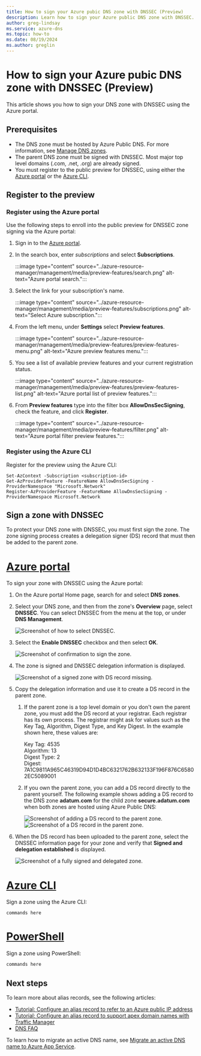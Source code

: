 ```yaml
---
title: How to sign your Azure pubic DNS zone with DNSSEC (Preview)
description: Learn how to sign your Azure public DNS zone with DNSSEC. 
author: greg-lindsay
ms.service: azure-dns
ms.topic: how-to
ms.date: 08/19/2024
ms.author: greglin
---
```


# How to sign your Azure pubic DNS zone with DNSSEC (Preview)

This article shows you how to sign your DNS zone with DNSSEC using the Azure portal.

## Prerequisites

* The DNS zone must be hosted by Azure Public DNS. For more information, see [Manage DNS zones](/azure/dns/dns-operations-dnszones-portal).
* The parent DNS zone must be signed with DNSSEC. Most major top level domains (.com, .net, .org) are already signed.
* You must register to the public preview for DNSSEC, using either the [Azure portal](#register-using-the-azure-portal) or the [Azure CLI](#register-using-the-azure-cli). 

## Register to the preview

### Register using the Azure portal

Use the following steps to enroll into the public preview for DNSSEC zone signing via the Azure portal:

1. Sign in to the [Azure portal](https://portal.azure.com/).
2. In the search box, enter _subscriptions_ and select **Subscriptions**.

    :::image type="content" source="../azure-resource-manager/management/media/preview-features/search.png" alt-text="Azure portal search.":::

3. Select the link for your subscription's name.

    :::image type="content" source="../azure-resource-manager/management/media/preview-features/subscriptions.png" alt-text="Select Azure subscription.":::

4. From the left menu, under **Settings** select **Preview features**.

    :::image type="content" source="../azure-resource-manager/management/media/preview-features/preview-features-menu.png" alt-text="Azure preview features menu.":::

5. You see a list of available preview features and your current registration status.

    :::image type="content" source="../azure-resource-manager/management/media/preview-features/preview-features-list.png" alt-text="Azure portal list of preview features.":::

6. From **Preview features** type into the filter box **AllowDnsSecSigning**, check the feature, and click **Register**.

    :::image type="content" source="../azure-resource-manager/management/media/preview-features/filter.png" alt-text="Azure portal filter preview features.":::

### Register using the Azure CLI

Register for the preview using the Azure CLI:

```azurepowershell-interactive
Set-AzContext -Subscription <subscription-id>
Get-AzProviderFeature -FeatureName AllowDnsSecSigning -ProviderNamespace "Microsoft.Network"
Register-AzProviderFeature -FeatureName AllowDnsSecSigning -ProviderNamespace Microsoft.Network
```

## Sign a zone with DNSSEC

To protect your DNS zone with DNSSEC, you must first sign the zone. The zone signing process creates a delegation signer (DS) record that must then be added to the parent zone.

# [Azure portal](#tab/sign-portal)

To sign your zone with DNSSEC using the Azure portal:

1. On the Azure portal Home page, search for and select **DNS zones**.
2. Select your DNS zone, and then from the zone's **Overview** page, select **DNSSEC**. You can select DNSSEC from the menu at the top, or under **DNS Management**.

    ![Screenshot of how to select DNSSEC.](media/dnssec-how-to/select-dnssec.png)

3. Select the **Enable DNSSEC** checkbox and then select **OK**.

    ![Screenshot of confirmation to sign the zone.](media/dnssec-how-to/confirm-dnssec.png)

4. The zone is signed and DNSSEC delegation information is displayed. 

    ![Screenshot of a signed zone with DS record missing.](media/dnssec-how-to/ds-missing.png)

5. Copy the delegation information and use it to create a DS record in the parent zone. 

    1. If the parent zone is a top level domain or you don't own the parent zone, you must add the DS record at your registrar. Each registrar has its own process. The registrar might ask for values such as the Key Tag, Algorithm, Digest Type, and Key Digest. In the example shown here, these values are:

        Key Tag: 4535<br>
        Algorithm: 13<br>
        Digest Type: 2<br>
        Digest: 7A1C9811A965C46319D94D1D4BC6321762B632133F196F876C65802EC5089001

    2. If you own the parent zone, you can add a DS record directly to the parent yourself. The following example shows adding a DS record to the DNS zone **adatum.com** for the child zone **secure.adatum.com** when both zones are hosted using Azure Public DNS:

        ![Screenshot of adding a DS record to the parent zone.](media/dnssec-how-to/ds-add.png)
        ![Screenshot of a DS record in the parent zone.](media/dnssec-how-to/ds-added.png)

6. When the DS record has been uploaded to the parent zone, select the DNSSEC information page for your zone and verify that **Signed and delegation established** is displayed.

    ![Screenshot of a fully signed and delegated zone.](media/dnssec-how-to/delegated.png)

# [Azure CLI](#tab/sign-cli)

Sign a zone using the Azure CLI:

```azurepowershell-interactive
commands here
```

# [PowerShell](#tab/sign-powershell)

Sign a zone using PowerShell:

```PowerShell
commands here
```

## Next steps

To learn more about alias records, see the following articles:

- [Tutorial: Configure an alias record to refer to an Azure public IP address](tutorial-alias-pip.md)
- [Tutorial: Configure an alias record to support apex domain names with Traffic Manager](tutorial-alias-tm.md)
- [DNS FAQ](./dns-faq.yml)

To learn how to migrate an active DNS name, see [Migrate an active DNS name to Azure App Service](../app-service/manage-custom-dns-migrate-domain.md).